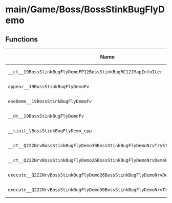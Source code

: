 # main/Game/Boss/BossStinkBugFlyDemo

## Functions

| Name | Address | Match % |
|------|---------|---------|
| `__ct__19BossStinkBugFlyDemoFP12BossStinkBugRC12JMapInfoIter` | `0x80042550` | :x: (0.0%) |
| `appear__19BossStinkBugFlyDemoFv` | `0x800425E4` | :x: (0.0%) |
| `exeDemo__19BossStinkBugFlyDemoFv` | `0x80042638` | :x: (0.0%) |
| `__dt__19BossStinkBugFlyDemoFv` | `0x80042888` | :x: (0.0%) |
| `__sinit_\BossStinkBugFlyDemo_cpp` | `0x800428E0` | :x: (0.0%) |
| `__ct__Q222NrvBossStinkBugFlyDemo30BossStinkBugFlyDemoNrvTryStartFv` | `0x8004290C` | :x: (0.0%) |
| `__ct__Q222NrvBossStinkBugFlyDemo26BossStinkBugFlyDemoNrvDemoFv` | `0x8004291C` | :x: (0.0%) |
| `execute__Q222NrvBossStinkBugFlyDemo26BossStinkBugFlyDemoNrvDemoCFP5Spine` | `0x8004292C` | :x: (0.0%) |
| `execute__Q222NrvBossStinkBugFlyDemo30BossStinkBugFlyDemoNrvTryStartCFP5Spine` | `0x80042934` | :x: (0.0%) |